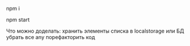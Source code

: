 npm i

npm start



Что можно доделать:
    хранить элементы списка в localstorage или БД
    убрать все any
    порефакторить код
    